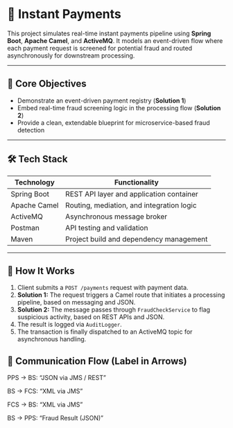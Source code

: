 # 💸 Instant Payments

This project simulates real-time instant payments pipeline using **Spring Boot**, **Apache Camel**, and **ActiveMQ**. It models an event-driven flow where each payment request is screened for potential fraud and routed asynchronously for downstream processing.

---

## 🎯 Core Objectives

- Demonstrate an event-driven payment registry (**Solution 1**)
- Embed real-time fraud screening logic in the processing flow (**Solution 2**)
- Provide a clean, extendable blueprint for microservice-based fraud detection

---

## 🛠️ Tech Stack

| Technology     | Functionality                              |
|----------------|---------------------------------------------|
| Spring Boot    | REST API layer and application container    |
| Apache Camel   | Routing, mediation, and integration logic   |
| ActiveMQ       | Asynchronous message broker                 |
| Postman        | API testing and validation                  |
| Maven          | Project build and dependency management     |

---

## 🚀 How It Works

1. Client submits a `POST /payments` request with payment data.
2. **Solution 1:** The request triggers a Camel route that initiates a processing pipeline, based on messaging and JSON.
3. **Solution 2:** The message passes through `FraudCheckService` to flag suspicious activity, based on REST APIs and JSON.
4. The result is logged via `AuditLogger`.
5. The transaction is finally dispatched to an ActiveMQ topic for asynchronous handling.

## 🔄 Communication Flow (Label in Arrows)
PPS → BS: “JSON via JMS / REST”

BS → FCS: “XML via JMS”

FCS → BS: “XML via JMS”

BS → PPS: “Fraud Result (JSON)”



